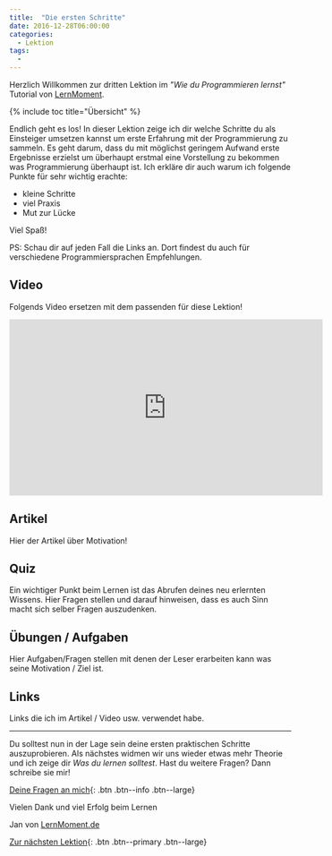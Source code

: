 ```yaml
---
title:  "Die ersten Schritte"
date: 2016-12-28T06:00:00
categories: 
  - Lektion
tags:
  - 
---
```


Herzlich Willkommen zur dritten Lektion im *"Wie du Programmieren lernst"* Tutorial von [LernMoment](http://www.lernmoment.de).

{% include toc title="Übersicht" %}

Endlich geht es los! In dieser Lektion zeige ich dir welche Schritte du als Einsteiger umsetzen kannst um erste Erfahrung mit der Programmierung zu sammeln. Es geht darum, dass du mit möglichst geringem Aufwand erste Ergebnisse erzielst um überhaupt erstmal eine Vorstellung zu bekommen was Programmierung überhaupt ist. Ich erkläre dir auch warum ich folgende Punkte für sehr wichtig erachte:

 - kleine Schritte
 - viel Praxis
 - Mut zur Lücke

Viel Spaß!

PS: Schau dir auf jeden Fall die Links an. Dort findest du auch für verschiedene Programmiersprachen Empfehlungen.

## Video

Folgends Video ersetzen mit dem passenden für diese Lektion!

<iframe width="560" height="315" src="https://www.youtube.com/embed/crP-uQc7fJA" frameborder="0" allowfullscreen></iframe>

## Artikel

Hier der Artikel über Motivation!

## Quiz

Ein wichtiger Punkt beim Lernen ist das Abrufen deines neu erlernten Wissens. Hier Fragen stellen und darauf hinweisen, dass es auch Sinn macht sich selber Fragen auszudenken.

## Übungen / Aufgaben

Hier Aufgaben/Fragen stellen mit denen der Leser erarbeiten kann was seine Motivation / Ziel ist.

## Links

Links die ich im Artikel / Video usw. verwendet habe.

---

Du solltest nun in der Lage sein deine ersten praktischen Schritte auszuprobieren. Als nächstes widmen wir uns wieder etwas mehr Theorie und ich zeige dir *Was du lernen solltest*. Hast du weitere Fragen? Dann schreibe sie mir!

[Deine Fragen an mich](mailto:jan@lernmoment.de){: .btn .btn--info .btn--large}

Vielen Dank und viel Erfolg beim Lernen

Jan von [LernMoment.de](http://www.lernmoment.de)

[Zur nächsten Lektion](/was-lernen/){: .btn .btn--primary .btn--large}
